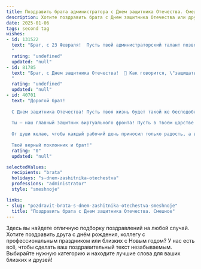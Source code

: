 ```yaml
---
title: Поздравить брата администратора с Днем защитника Отечества. Смешное
description: Хотите поздравить брата с Днем защитника Отечества или другим праздником? Наш ИИ создаст незабываемое поздравление, а вы обязательно выделитесь среди других.  
date: 2025-01-06
tags: second tag
wishes:
- id: 131522
  text: "Брат, с 23 Февраля!  Пусть твой администраторский талант позволяет тебе легко управлять не только офисом, но и любыми жизненными трудностями (даже если эти трудности – это гора грязных носков!).  Желаю тебе крепости духа (чтобы выдерживать любые отчеты), меткости (в выборе целей и подарков), и чтобы твой боевой запас кофе был всегда полон!  С праздником, защитник нашего семейного очага (от беспорядка и скуки)!
  "
  rating: "undefined"
  updated: "null"
- id: 81785
  text: "Брат, с Днем защитника Отечества!  🎉 Как говорится, \"защищать\" ты умеешь, особенно от нашествия голодных домочадцев к холодильнику! 😉  Но помни, настоящие герои не только храбры, но и  умны.  Ищи баланс между \"защитой\" и \"заботой\"  -  и ты будешь настоящим героем! 💪
  "
  rating: "undefined"
  updated: "null"
- id: 40701
  text: "Дорогой брат!
  
  С Днем защитника Отечества! Пусть твоя жизнь будет такой же бесподобной, как отчет о работе, который сам себе ты не осмеливаешься сдавать! Желаю, чтобы за всеми твоими «боевыми» успехами на посту администратора всегда стоял верный тыл — твой уютный диван и другая техника, готовая поддержать в любую минуту!
  
  Ты — наш главный защитник виртуального фронта! Пусть в твоем царстве компьютеров и документов никто не посмеет поднять голос, и все приложения работают как часы. Храни свои навыки мастерства, как броню, и будь всегда на шаг впереди врагов (в основном, это наши задачки)!
  
  От души желаю, чтобы каждый рабочий день приносил только радость, а вечера — расслабление и веселье! С праздником!
  
  Твой верный поклонник и брат!"
  rating: "0"
  updated: "null"

selectedValues:
  recipients: "brata"
  holidays: "s-dnem-zashitnika-otechestva"
  professions: "administrator"
  style: "smeshnoje"

links:
- slug: "pozdravit-brata-s-dnem-zashitnika-otechestva-smeshnoje"
  title: "Поздравить брата с Днем защитника Отечества. Смешное"
---
```


Здесь вы найдете отличную подборку поздравлений на любой случай. 
Хотите поздравить друга с днём рождения, коллегу с профессиональным праздником или близких с Новым годом? У нас есть всё, чтобы сделать ваш поздравительный текст незабываемым. Выбирайте нужную категорию и находите лучшие слова для ваших близких и друзей!
